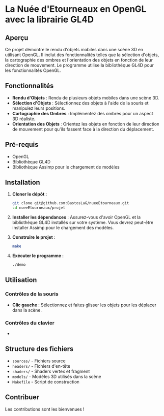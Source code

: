 # La Nuée d'Etourneaux en OpenGL avec la librairie GL4D

## Aperçu

Ce projet démontre le rendu d'objets mobiles dans une scène 3D en utilisant OpenGL. Il inclut des fonctionnalités telles que la sélection d'objets, la cartographie des ombres et l'orientation des objets en fonction de leur direction de mouvement. Le programme utilise la bibliothèque GL4D pour les fonctionnalités OpenGL.

## Fonctionnalités

- **Rendu d'Objets** : Rendu de plusieurs objets mobiles dans une scène 3D.
- **Sélection d'Objets** : Sélectionnez des objets à l'aide de la souris et manipulez leurs positions.
- **Cartographie des Ombres** : Implémentez des ombres pour un aspect 3D réaliste.
- **Orientation des Objets** : Orientez les objets en fonction de leur direction de mouvement pour qu'ils fassent face à la direction du déplacement.

## Pré-requis

- OpenGL
- Bibliothèque GL4D
- Bibliothèque Assimp pour le chargement de modèles

## Installation

1. **Cloner le dépôt** :
    ```sh
    git clone git@github.com:BastosLaG/nueeEtourneaux.git
    cd nueeEtourneaux/projet
    ```

2. **Installer les dépendances** :
    Assurez-vous d'avoir OpenGL et la bibliothèque GL4D installés sur votre système. Vous devrez peut-être installer Assimp pour le chargement des modèles.
3. **Construire le projet** :
    ```sh
    make
    ```

4. **Exécuter le programme** :
    ```sh
    ./demo
    ```

## Utilisation

### Contrôles de la souris

- **Clic gauche** : Sélectionnez et faites glisser les objets pour les déplacer dans la scène.

### Contrôles du clavier

- 

## Structure des fichiers

- `sources/` - Fichiers source
- `headers/` - Fichiers d'en-tête
- `shaders/` - Shaders vertex et fragment
- `models/` - Modèles 3D utilisés dans la scène
- `Makefile` - Script de construction

## Contribuer

Les contributions sont les bienvenues !
